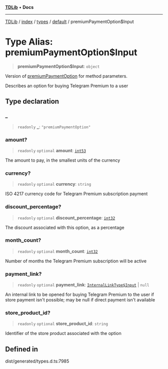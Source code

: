 [**TDLib**](../../../../../../README.md) • **Docs**

***

[TDLib](../../../../../../modules.md) / [index](../../../../../README.md) / [types](../../../README.md) / [default](../README.md) / premiumPaymentOption$Input

# Type Alias: premiumPaymentOption$Input

> **premiumPaymentOption$Input**: `object`

Version of [premiumPaymentOption](premiumPaymentOption-1.md) for method parameters.

Describes an option for buying Telegram Premium to a user

## Type declaration

### \_

> `readonly` **\_**: `"premiumPaymentOption"`

### amount?

> `readonly` `optional` **amount**: [`int53`](int53-1.md)

The amount to pay, in the smallest units of the currency

### currency?

> `readonly` `optional` **currency**: `string`

ISO 4217 currency code for Telegram Premium subscription payment

### discount\_percentage?

> `readonly` `optional` **discount\_percentage**: [`int32`](int32-1.md)

The discount associated with this option, as a percentage

### month\_count?

> `readonly` `optional` **month\_count**: [`int32`](int32-1.md)

Number of months the Telegram Premium subscription will be active

### payment\_link?

> `readonly` `optional` **payment\_link**: [`InternalLinkType$Input`](InternalLinkType$Input.md) \| `null`

An internal link to be opened for buying Telegram Premium to the user if store payment isn't possible; may be null if direct payment isn't available

### store\_product\_id?

> `readonly` `optional` **store\_product\_id**: `string`

Identifier of the store product associated with the option

## Defined in

dist/generated/types.d.ts:7985

